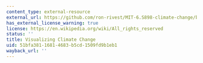 ```yaml
---
content_type: external-resource
external_url: https://github.com/ron-rivest/MIT-6.S898-climate-change/blob/master/resource_files/2019_student_projects/Duffy_project.pdf
has_external_license_warning: true
license: https://en.wikipedia.org/wiki/All_rights_reserved
status: ''
title: Visualizing Climate Change
uid: 51bfa381-1681-4683-b5cd-1509fd9b1eb1
wayback_url: ''
---
```

